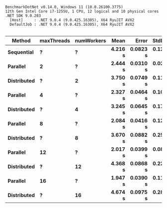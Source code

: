 ```

BenchmarkDotNet v0.14.0, Windows 11 (10.0.26100.3775)
12th Gen Intel Core i7-1255U, 1 CPU, 12 logical and 10 physical cores
.NET SDK 9.0.203
  [Host]     : .NET 9.0.4 (9.0.425.16305), X64 RyuJIT AVX2
  DefaultJob : .NET 9.0.4 (9.0.425.16305), X64 RyuJIT AVX2


```
| Method      | maxThreads | numWorkers | Mean    | Error    | StdDev   | Median  | Allocated   |
|------------ |----------- |----------- |--------:|---------:|---------:|--------:|------------:|
| **Sequential**  | **?**          | **?**          | **4.216 s** | **0.0823 s** | **0.1232 s** | **4.166 s** |   **129.19 MB** |
| **Parallel**    | **2**          | **?**          | **2.444 s** | **0.0310 s** | **0.0275 s** | **2.450 s** |   **103.35 MB** |
| **Distributed** | **?**          | **2**          | **3.750 s** | **0.0749 s** | **0.1144 s** | **3.709 s** |  **2860.31 MB** |
| **Parallel**    | **4**          | **?**          | **2.327 s** | **0.0464 s** | **0.1046 s** | **2.320 s** |   **103.36 MB** |
| **Distributed** | **?**          | **4**          | **3.245 s** | **0.0645 s** | **0.1700 s** | **3.212 s** |   **3498.4 MB** |
| **Parallel**    | **8**          | **?**          | **2.084 s** | **0.0416 s** | **0.1220 s** | **2.019 s** |   **103.36 MB** |
| **Distributed** | **?**          | **8**          | **3.670 s** | **0.0882 s** | **0.2599 s** | **3.641 s** |  **8041.17 MB** |
| **Parallel**    | **12**         | **?**          | **2.017 s** | **0.0399 s** | **0.0806 s** | **2.048 s** |   **103.37 MB** |
| **Distributed** | **?**          | **12**         | **4.368 s** | **0.0868 s** | **0.2226 s** | **4.361 s** | **10647.99 MB** |
| **Parallel**    | **16**         | **?**          | **1.947 s** | **0.0390 s** | **0.1151 s** | **1.888 s** |   **103.37 MB** |
| **Distributed** | **?**          | **16**         | **4.674 s** | **0.0975 s** | **0.2859 s** | **4.655 s** |  **9261.84 MB** |

